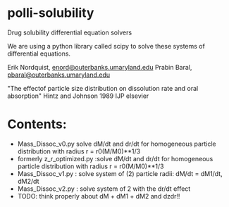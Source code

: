 # polli-solubility
Drug solubility differential equation solvers

We are using a python library called scipy to solve these systems of differential equations.

Erik Nordquist, enord@outerbanks.umaryland.edu
Prabin Baral, pbaral@outerbanks.umaryland.edu

"The effectof particle size distribution on dissolution rate and oral absorption" Hintz and Johnson 1989 IJP elsevier

Contents:
=============

* Mass_Dissoc_v0.py solve dM/dt and dr/dt for homogeneous particle distribution with radius r = r0(M/M0)**1/3
*  formerly z_r_optimized.py :solve dM/dt and dr/dt for homogeneous particle distribution with radius r = r0(M/M0)**1/3
* Mass_Dissoc_v1.py : solve system of (2) particle radii: dM/dt = dM1/dt, dM2/dt
* Mass_Dissoc_v2.py : solve system of 2 with the dr/dt effect
* TODO: think properly about dM + dM1 + dM2 and dzdr!!

